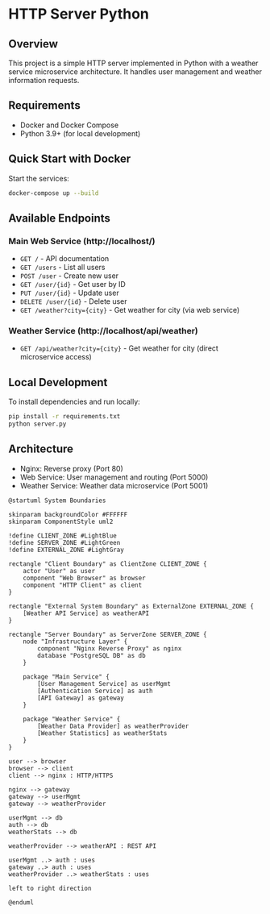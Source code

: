 # HTTP Server Python

## Overview
This project is a simple HTTP server implemented in Python with a weather service microservice architecture. It handles user management and weather information requests.

## Requirements
- Docker and Docker Compose
- Python 3.9+ (for local development)

## Quick Start with Docker
Start the services:
```bash
docker-compose up --build
```

## Available Endpoints

### Main Web Service (http://localhost/)
- `GET /` - API documentation
- `GET /users` - List all users
- `POST /user` - Create new user
- `GET /user/{id}` - Get user by ID
- `PUT /user/{id}` - Update user
- `DELETE /user/{id}` - Delete user
- `GET /weather?city={city}` - Get weather for city (via web service)

### Weather Service (http://localhost/api/weather)
- `GET /api/weather?city={city}` - Get weather for city (direct microservice access)

## Local Development
To install dependencies and run locally:
```bash
pip install -r requirements.txt
python server.py
```

## Architecture
- Nginx: Reverse proxy (Port 80)
- Web Service: User management and routing (Port 5000)
- Weather Service: Weather data microservice (Port 5001)

```plantuml
@startuml System Boundaries

skinparam backgroundColor #FFFFFF
skinparam ComponentStyle uml2

!define CLIENT_ZONE #LightBlue
!define SERVER_ZONE #LightGreen 
!define EXTERNAL_ZONE #LightGray

rectangle "Client Boundary" as ClientZone CLIENT_ZONE {
    actor "User" as user 
    component "Web Browser" as browser
    component "HTTP Client" as client
}

rectangle "External System Boundary" as ExternalZone EXTERNAL_ZONE {
    [Weather API Service] as weatherAPI
}

rectangle "Server Boundary" as ServerZone SERVER_ZONE {
    node "Infrastructure Layer" {
        component "Nginx Reverse Proxy" as nginx
        database "PostgreSQL DB" as db
    }
    
    package "Main Service" {
        [User Management Service] as userMgmt
        [Authentication Service] as auth
        [API Gateway] as gateway
    }
    
    package "Weather Service" {
        [Weather Data Provider] as weatherProvider
        [Weather Statistics] as weatherStats
    }
}

user --> browser
browser --> client 
client --> nginx : HTTP/HTTPS

nginx --> gateway
gateway --> userMgmt
gateway --> weatherProvider

userMgmt --> db
auth --> db
weatherStats --> db

weatherProvider --> weatherAPI : REST API

userMgmt ..> auth : uses
gateway ..> auth : uses
weatherProvider ..> weatherStats : uses

left to right direction

@enduml
```